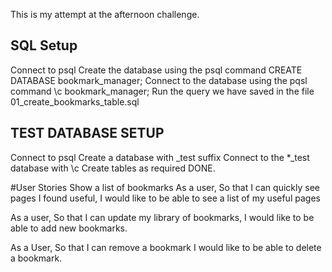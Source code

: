 This is my attempt at the afternoon challenge.

## SQL Setup
Connect to psql
Create the database using the psql command CREATE DATABASE bookmark_manager;
Connect to the database using the pqsl command \c bookmark_manager;
Run the query we have saved in the file 01_create_bookmarks_table.sql

## TEST DATABASE SETUP
Connect to psql
Create a database with _test suffix
Connect to the *_test database with \c
Create tables as required
DONE.

#User Stories
Show a list of bookmarks
As a user,
So that I can quickly see pages I found useful,
I would like to be able to see a list of my useful pages

As a user,
So that I can update my library of bookmarks,
I would like to be able to add new bookmarks.

As a User,
So that I can remove a bookmark
I would like to be able to delete a bookmark.